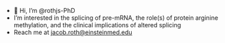 - 👋 Hi, I’m @rothjs-PhD
- I’m interested in the splicing of pre-mRNA, the role(s) of protein arginine methylation, and the clinical implications of altered splicing
- Reach me at jacob.roth@einsteinmed.edu

<!---
rothjs-PhD/rothjs-PhD is a ✨ special ✨ repository because its `README.md` (this file) appears on your GitHub profile.
You can click the Preview link to take a look at your changes.
--->
